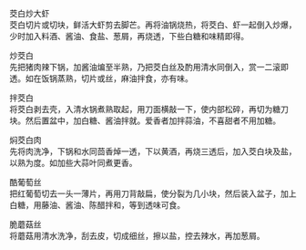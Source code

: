 茭白炒大虾  
茭白切片或切块，鲜活大虾剪去脚芒。再将油锅烧热，将茭白、虾一起倒入炒爆，少时加入料酒、酱油、食盐、葱屑，再烧透，下些白糖和味精即得。  

炒茭白  
先把猪肉辣下锅，加酱油煸至半熟，乃把茭白丝及酌用清水同倒入，赏一二滚即透。如在饭锅蒸熟，切片或丝，麻油拌食，亦有味。  

拌茭白  
将茭白剥去壳，入清水锅煮熟取起，用刀面横敲一下，使内部松碎，再切为糖刀块。然后置盆中，加白糖、酱油拌就。爱香者加拌蒜油，不喜甜者不用加糖。  

焖茭白肉  
先将肉洗净，下锅和水同茴香焯一透，下以黄酒，再烧三透后，加入茭白块及盐，以熟为度。如加些大蒜叶同煮更香。  

酷葡萄丝  
把红葡萄切去一头一薄片，再用刀背敲扁，使分裂为几小块，然后装入盆子，加上白糖，用藤油、酱油、陈醋拌和，等到透味可食。  

脆蘑菇丝  
将蘑菇用清水洗净，刮去皮，切成细丝，擦以盐，控去辣水，再加葱屑。